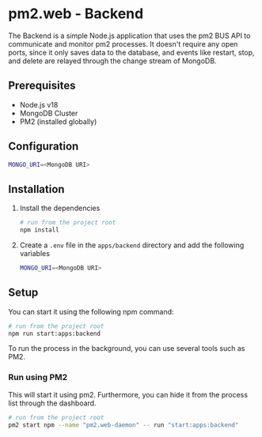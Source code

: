 # pm2.web - Backend

The Backend is a simple Node.js application that uses the pm2 BUS API to communicate and monitor pm2 processes. It doesn't require any open ports, since it only saves data to the database, and events like restart, stop, and delete are relayed through the change stream of MongoDB.

## Prerequisites

- Node.js v18
- MongoDB Cluster
- PM2 (installed globally)

## Configuration

```bash
MONGO_URI=<MongoDB URI>
```

## Installation

1. Install the dependencies

    ```bash
    # run from the project root
    npm install
    ```

2. Create a `.env` file in the `apps/backend` directory and add the following variables

   ```bash
   MONGO_URI=<MongoDB URI>
   ```

## Setup

You can start it using the following npm command:

```bash
# run from the project root
npm run start:apps:backend
```

To run the process in the background, you can use several tools such as PM2.

### Run using PM2

This will start it using pm2. Furthermore, you can hide it from the process list through the dashboard.

```bash
# run from the project root
pm2 start npm --name "pm2.web-daemon" -- run "start:apps:backend"
```